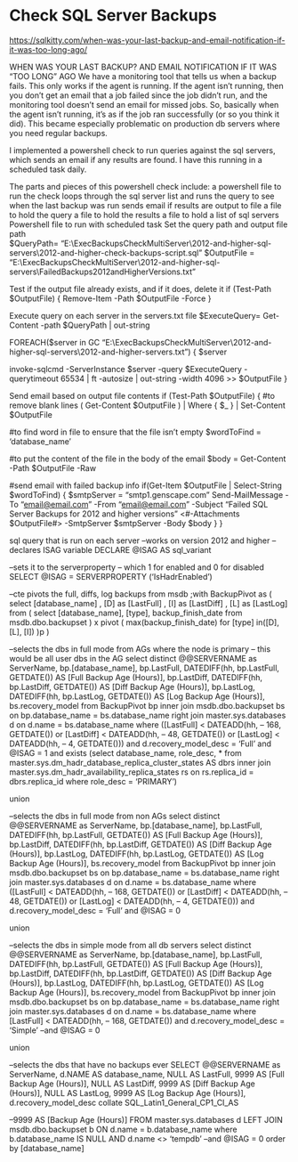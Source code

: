 # Check SQL Server Backups
https://sqlkitty.com/when-was-your-last-backup-and-email-notification-if-it-was-too-long-ago/

WHEN WAS YOUR LAST BACKUP? AND EMAIL NOTIFICATION IF IT WAS “TOO LONG” AGO
We have a monitoring tool that tells us when a backup fails. This only works if the agent is running. If the agent isn’t running, then you don’t get an email that a job failed since the job didn’t run, and the monitoring tool doesn’t send an email for missed jobs. So, basically when the agent isn’t running, it’s as if the job ran successfully (or so you think it did). This became especially problematic on production db servers where you need regular backups.

I implemented a powershell check to run queries against the sql servers, which sends an email if any results are found. I have this running in a scheduled task daily. 

The parts and pieces of this powershell check include:
a powershell file to run the check
loops through the sql server list and runs the query to see when the last backup was run
sends email if results are output to file
a file to hold the query
a file to hold the results
a file to hold a list of sql servers
Powershell file to run with scheduled task 
Set the query path and output file path  
$QueryPath= “E:\ExecBackupsCheckMultiServer\2012-and-higher-sql-servers\2012-and-higher-check-backups-script.sql”
$OutputFile = “E:\ExecBackupsCheckMultiServer\2012-and-higher-sql-servers\FailedBackups2012andHigherVersions.txt”

Test if the output file already exists, and if it does, delete it 
if (Test-Path $OutputFile)
{
Remove-Item -Path $OutputFile -Force
}

Execute query on each server in the servers.txt file 
$ExecuteQuery= Get-Content -path $QueryPath | out-string

FOREACH($server in GC “E:\ExecBackupsCheckMultiServer\2012-and-higher-sql-servers\2012-and-higher-servers.txt”)
{
$server

invoke-sqlcmd -ServerInstance $server -query $ExecuteQuery -querytimeout 65534 | ft -autosize | out-string -width 4096 >> $OutputFile
}

Send email based on output file contents 
if (Test-Path $OutputFile) 
{ 
#to remove blank lines 
( Get-Content $OutputFile ) | Where { $_ } | Set-Content $OutputFile

#to find word in file to ensure that the file isn’t empty 
$wordToFind = ‘database_name’

#to put the content of the file in the body of the email 
$body = Get-Content -Path $OutputFile -Raw

#send email with failed backup info 
if(Get-Item $OutputFile | Select-String $wordToFind)
{
$smtpServer = “smtp1.genscape.com”
Send-MailMessage -To “email@email.com” -From “email@email.com” -Subject “Failed SQL Server Backups for 2012 and higher versions” <#-Attachments $OutputFile#> -SmtpServer $smtpServer -Body $body
}
}

sql query that is run on each server 
–works on version 2012 and higher 
–declares ISAG variable
DECLARE @ISAG AS sql_variant

–sets it to the serverproperty – which 1 for enabled and 0 for disabled 
SELECT @ISAG = SERVERPROPERTY (‘IsHadrEnabled’)

–cte pivots the full, diffs, log backups from msdb 
;with BackupPivot as (
select [database_name]
, [D] as [LastFull]
, [I] as [LastDiff]
, [L] as [LastLog]
from
(
select [database_name], [type], backup_finish_date
from msdb.dbo.backupset 
) x
pivot
(
max(backup_finish_date)
for [type] in([D], [L], [I])
)p
)

–selects the dbs in full mode from AGs where the node is primary – this would be all user dbs in the AG 
select distinct @@SERVERNAME as ServerName, bp.[database_name], bp.LastFull, DATEDIFF(hh, bp.LastFull, GETDATE()) AS [Full Backup Age (Hours)], 
bp.LastDiff, DATEDIFF(hh, bp.LastDiff, GETDATE()) AS [Diff Backup Age (Hours)], 
bp.LastLog, DATEDIFF(hh, bp.LastLog, GETDATE()) AS [Log Backup Age (Hours)], 
bs.recovery_model
from BackupPivot bp
inner join msdb.dbo.backupset bs
on bp.database_name = bs.database_name
right join master.sys.databases d 
on d.name = bs.database_name
where ([LastFull] < DATEADD(hh, – 168, GETDATE()) 
or [LastDiff] < DATEADD(hh, – 48, GETDATE())
or [LastLog] < DATEADD(hh, – 4, GETDATE()))
and d.recovery_model_desc = ‘Full’
and @ISAG = 1
and exists (select database_name, role_desc, * from master.sys.dm_hadr_database_replica_cluster_states AS dbrs
inner join master.sys.dm_hadr_availability_replica_states rs
on rs.replica_id = dbrs.replica_id
where role_desc = ‘PRIMARY’)

union

–selects the dbs in full mode from non AGs 
select distinct @@SERVERNAME as ServerName, bp.[database_name], bp.LastFull, DATEDIFF(hh, bp.LastFull, GETDATE()) AS [Full Backup Age (Hours)], 
bp.LastDiff, DATEDIFF(hh, bp.LastDiff, GETDATE()) AS [Diff Backup Age (Hours)], 
bp.LastLog, DATEDIFF(hh, bp.LastLog, GETDATE()) AS [Log Backup Age (Hours)], 
bs.recovery_model 
from BackupPivot bp
inner join msdb.dbo.backupset bs
on bp.database_name = bs.database_name
right join master.sys.databases d 
on d.name = bs.database_name
where ([LastFull] < DATEADD(hh, – 168, GETDATE()) 
or [LastDiff] < DATEADD(hh, – 48, GETDATE())
or [LastLog] < DATEADD(hh, – 4, GETDATE()))
and d.recovery_model_desc = ‘Full’
and @ISAG = 0

union

–selects the dbs in simple mode from all db servers 
select distinct @@SERVERNAME as ServerName, bp.[database_name], bp.LastFull, DATEDIFF(hh, bp.LastFull, GETDATE()) AS [Full Backup Age (Hours)], 
bp.LastDiff, DATEDIFF(hh, bp.LastDiff, GETDATE()) AS [Diff Backup Age (Hours)], 
bp.LastLog, DATEDIFF(hh, bp.LastLog, GETDATE()) AS [Log Backup Age (Hours)], 
bs.recovery_model 
from BackupPivot bp
inner join msdb.dbo.backupset bs
on bp.database_name = bs.database_name
right join master.sys.databases d 
on d.name = bs.database_name
where [LastFull] < DATEADD(hh, – 168, GETDATE()) 
and d.recovery_model_desc = ‘Simple’
–and @ISAG = 0

union

–selects the dbs that have no backups ever 
SELECT 
@@SERVERNAME as ServerName, 
d.NAME AS database_name, 
NULL AS LastFull, 
9999 AS [Full Backup Age (Hours)],
NULL AS LastDiff, 
9999 AS [Diff Backup Age (Hours)],
NULL AS LastLog,
9999 AS [Log Backup Age (Hours)],
d.recovery_model_desc collate SQL_Latin1_General_CP1_CI_AS

–9999 AS [Backup Age (Hours)] 
FROM 
master.sys.databases d LEFT JOIN msdb.dbo.backupset b
ON d.name = b.database_name 
where b.database_name IS NULL AND d.name <> ‘tempdb’
–and @ISAG = 0
order by [database_name]
